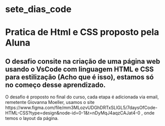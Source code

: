 # sete_dias_code
<h1>Pratica de Html e CSS proposto pela Aluna</h1>
<h2>O desafio consite na criação de uma página web usando o VsCode com linguagem HTML e CSS para estilização (Acho que é isso), estamos só no começo desse aprendizado.</h2>
O desafio é proposto no final do curso, cada etapa é adicionada via email, remetente Giovanna Moeller, usamos o site https://www.figma.com/file/mm3MLozvUDGhDRTxSLlGL5/7daysOfCode-HTML-CSS?type=design&node-id=0-1&t=nDyMqJ4aqzCAJat4-0 , onde temos o layout da página.

